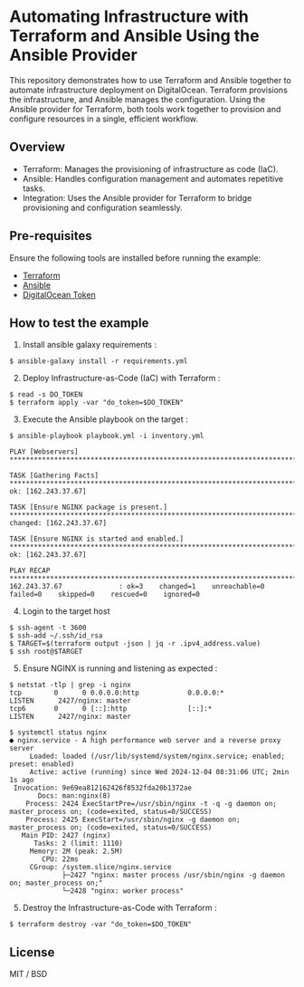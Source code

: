 # Automating Infrastructure with Terraform and Ansible Using the Ansible Provider

This repository demonstrates how to use Terraform and Ansible together to automate infrastructure deployment on DigitalOcean. Terraform provisions the infrastructure, and Ansible manages the configuration. Using the Ansible provider for Terraform, both tools work together to provision and configure resources in a single, efficient workflow.

## Overview 

* Terraform: Manages the provisioning of infrastructure as code (IaC).
* Ansible: Handles configuration management and automates repetitive tasks.
* Integration: Uses the Ansible provider for Terraform to bridge provisioning and configuration seamlessly.

## Pre-requisites

Ensure the following tools are installed before running the example:

* [Terraform](https://developer.hashicorp.com/terraform/tutorials/aws-get-started/install-cli)
* [Ansible](https://docs.ansible.com/ansible/latest/installation_guide/intro_installation.html)
* [DigitalOcean Token](https://docs.digitalocean.com/reference/api/create-personal-access-token/)

## How to test the example

1. Install ansible galaxy requirements :

```
$ ansible-galaxy install -r requirements.yml
```

2. Deploy Infrastructure-as-Code (IaC) with Terraform :

```
$ read -s DO_TOKEN
$ terraform apply -var "do_token=$DO_TOKEN"
```

3. Execute the Ansible playbook on the target :

```
$ ansible-playbook playbook.yml -i inventory.yml

PLAY [Webservers] ****************************************************************************************************************************************************************************************************************************************************************************************

TASK [Gathering Facts] ***********************************************************************************************************************************************************************************************************************************************************************************
ok: [162.243.37.67]

TASK [Ensure NGINX package is present.] ******************************************************************************************************************************************************************************************************************************************************************
changed: [162.243.37.67]

TASK [Ensure NGINX is started and enabled.] **************************************************************************************************************************************************************************************************************************************************************
ok: [162.243.37.67]

PLAY RECAP ***********************************************************************************************************************************************************************************************************************************************************************************************
162.243.37.67              : ok=3    changed=1    unreachable=0    failed=0    skipped=0    rescued=0    ignored=0   
```

4. Login to the target host

```
$ ssh-agent -t 3600
$ ssh-add ~/.ssh/id_rsa
$ TARGET=$(terraform output -json | jq -r .ipv4_address.value)
$ ssh root@$TARGET
```

5. Ensure NGINX is running and listening as expected :

```
$ netstat -tlp | grep -i nginx
tcp        0      0 0.0.0.0:http            0.0.0.0:*               LISTEN      2427/nginx: master  
tcp6       0      0 [::]:http               [::]:*                  LISTEN      2427/nginx: master  
```

```
$ systemctl status nginx
● nginx.service - A high performance web server and a reverse proxy server
     Loaded: loaded (/usr/lib/systemd/system/nginx.service; enabled; preset: enabled)
     Active: active (running) since Wed 2024-12-04 08:31:06 UTC; 2min 1s ago
 Invocation: 9e69ea812162426f8532fda20b1372ae
       Docs: man:nginx(8)
    Process: 2424 ExecStartPre=/usr/sbin/nginx -t -q -g daemon on; master_process on; (code=exited, status=0/SUCCESS)
    Process: 2425 ExecStart=/usr/sbin/nginx -g daemon on; master_process on; (code=exited, status=0/SUCCESS)
   Main PID: 2427 (nginx)
      Tasks: 2 (limit: 1110)
     Memory: 2M (peak: 2.5M)
        CPU: 22ms
     CGroup: /system.slice/nginx.service
             ├─2427 "nginx: master process /usr/sbin/nginx -g daemon on; master_process on;"
             └─2428 "nginx: worker process"
```


5. Destroy the Infrastructure-as-Code with Terraform :

```
$ terraform destroy -var "do_token=$DO_TOKEN"
```

## License

MIT / BSD
